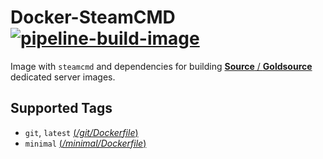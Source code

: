 # Docker-SteamCMD [![pipeline-build-image][]][pipeline-build-site]

[pipeline-build-image]: https://img.shields.io/azure-devops/build/startersclan/docker-steamcmd/1/master.svg?label=build&logo=&color=brightgreen&style=flat-square
[pipeline-build-site]: https://dev.azure.com/startersclan/docker-steamcmd/_build?definitionId=1

Image with `steamcmd` and dependencies for building [**Source** / **Goldsource**](https://github.com/startersclan/docker-sourceservers) dedicated server images.

## Supported Tags

* `git`, `latest` [(*/git/Dockerfile*)](https://github.com/startersclan/docker-steamcmd/blob/github/git/Dockerfile)
* `minimal` [(*/minimal/Dockerfile*)](https://github.com/startersclan/docker-steamcmd/blob/github/minimal/Dockerfile)
